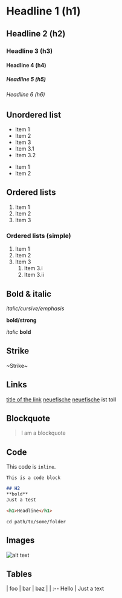 # Headline 1 (h1) 
## Headline 2 (h2)
### Headline 3 (h3)
#### Headline 4 (h4)
##### Headline 5 (h5)
###### Headline 6 (h6)

## Unordered list

* Item 1
* Item 2
* Item 3
 * Item 3.1
 * Item 3.2
 
 - Item 1
 - Item 2

## Ordered lists 
1. Item 1
2. Item 2
3. Item 3

### Ordered lists (simple)
1. Item 1
1. Item 2
1. Item 3
    1. Item 3.i
    1. Item 3.ii

## Bold & italic

*italic/cursive/emphasis*

**bold/strong**

_italic_
__bold__

## Strike
~Strike~

## Links
[title of the link](https://neuefische.de)
[neuefische][neuefische]
[neuefische][neuefische] ist toll


## Blockquote
> I am a blockquote

## Code
This code is `inline`.

```
This is a code block
```
```md
## H2
**bold**
Just a test
```

```html
<h1>Headline</h1>
```
```shell
cd path/to/some/folder
```

## Images
![alt text](https://images.unsplash.com/photo-1616589474349-fb07c1472104?ixlib=rb-1.2.1&ixid=MnwxMjA3fDB8MHxwaG90by1wYWdlfHx8fGVufDB8fHx8&auto=format&fit=crop&w=871&q=80)


[neuefische]: https://www.neuefische.de
[google]: https://www.google.com



## Tables

| foo | bar | baz | 
| :-- Hello | 
Just a text

